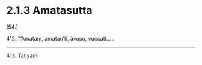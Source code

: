 

# 2.1.3 Amatasutta




(54.)

412\. “‘Amataṃ, amatan’ti, āvuso, vuccati… .

---

413\. Tatiyaṃ.






